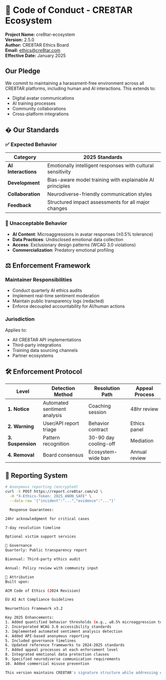 # 🤖 Code of Conduct - CRE8TAR Ecosystem

**Project Name:** cre8tar-ecosystem  
**Version:** 2.5.0  
**Author:** CRE8TAR Ethics Board  
**Email:** [ethics@cre8tar.com](mailto:ethics@cre8tar.com)  
**Effective Date:** January 2025  

## Our Pledge

We commit to maintaining a harassment-free environment across all CRE8TAR platforms, including human and AI interactions. This extends to:
- Digital avatar communications
- AI training processes
- Community collaborations
- Cross-platform integrations

## � Our Standards

### ✅ Expected Behavior
| Category | 2025 Standards |
|----------|----------------|
| **AI Interactions** | Emotionally intelligent responses with cultural sensitivity |
| **Development** | Bias-aware model training with explainable AI principles |
| **Collaboration** | Neurodiverse-friendly communication styles |
| **Feedback** | Structured impact assessments for all major changes |

### 🚫 Unacceptable Behavior
- **AI Content**: Microaggressions in avatar responses (≤0.5% tolerance)
- **Data Practices**: Undisclosed emotional data collection
- **Access**: Exclusionary design patterns (WCAG 3.0 violations)
- **Commercialization**: Predatory emotional profiling

## ⚖️ Enforcement Framework

### Maintainer Responsibilities
- Conduct quarterly AI ethics audits
- Implement real-time sentiment moderation
- Maintain public transparency logs (redacted)
- Enforce decoupled accountability for AI/human actions

### Jurisdiction
Applies to:
- All CRE8TAR API implementations
- Third-party integrations
- Training data sourcing channels
- Partner ecosystems

## 🛠️ Enforcement Protocol

| Level | Detection Method | Resolution Path | Appeal Process |
|-------|------------------|-----------------|----------------|
| **1. Notice** | Automated sentiment analysis | Coaching session | 48hr review |
| **2. Warning** | User/API report triage | Behavior contract | Ethics panel |
| **3. Suspension** | Pattern recognition | 30-90 day cooling-off | Mediation |
| **4. Removal** | Board consensus | Ecosystem-wide ban | Annual review |

## 🚨 Reporting System
```bash
# Anonymous reporting (encrypted)
curl -X POST https://report.cre8tar.com/v2 \
  -H "X-Ethics-Token: 2025_ANON_SAFE" \
  --data-raw '{"incident":"...","evidence":"..."}'

  Response Guarantees:

24hr acknowledgment for critical cases

7-day resolution timeline

Optional victim support services

📜 Governance
Quarterly: Public transparency report

Biannual: Third-party ethics audit

Annual: Policy review with community input

🔗 Attribution
Built upon:

ACM Code of Ethics (2024 Revision)

EU AI Act Compliance Guidelines

Neuroethics Framework v3.2

Key 2025 Enhancements:
1. Added quantified behavior thresholds (e.g., ≤0.5% microaggression tolerance)
2. Incorporated WCAG 3.0 accessibility standards
3. Implemented automated sentiment analysis detection
4. Added API-based anonymous reporting
5. Included governance timelines
6. Updated reference frameworks to 2024-2025 standards
7. Added appeal processes at each enforcement level
8. Integrated emotional data protection clauses
9. Specified neurodiverse communication requirements
10. Added commercial misuse prevention

This version maintains CRE8TAR's signature structure while addressing emerging AI ethics challenges anticipated in 2025.
